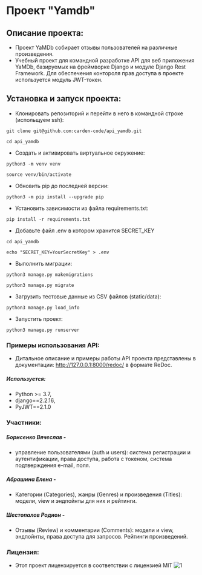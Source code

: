 # Проект "Yamdb"

## Описание проекта:

- Проект YaMDb собирает отзывы пользователей на различные произведения.
- Учебный проект для командной разработке API для веб приложения YaMDb, базируемых на фреймворке Django и модуле Django Rest Framework. Для обеспечения контороля прав доступа в проекте используется модуль JWT-токен.

## Установка и запуск проекта:

- Клонировать репозиторий и перейти в него в командной строке (испольщуем ssh):

`git clone git@github.com:carden-code/api_yamdb.git
` 

`cd api_yamdb
`
- Cоздать и активировать виртуальное окружение:

`python3 -m venv venv
` 

`source venv/bin/activate
`
- Обновить pip до последней версии:

`python3 -m pip install --upgrade pip
`
- Установить зависимости из файла requirements.txt:

`pip install -r requirements.txt
`
- Добавьте файл .env в котором хранится SECRET_KEY

`cd api_yamdb
`

`echo "SECRET_KEY=YourSecretKey" > .env
`
- Выполнить миграции:

`python3 manage.py makemigrations
`

`python3 manage.py migrate
`

- Загрузить тестовые данные из CSV файлов (static/data):

`python3 manage.py load_info
`
- Запустить проект:

`python3 manage.py runserver
`
### Примеры использования API:

- Дитальное описание и примеры работы API проекта представлены в документации: http://127.0.0.1:8000/redoc/ в формате ReDoc. 

##### Используется:
- Python >= 3.7,
- django==2.2.16,
- PyJWT==2.1.0

### Участники:

##### Борисенко Вячеслав -
- управление пользователями (auth и users): система регистрации и аутентификации, права доступа, работа с токеном, система подтверждения e-mail, поля.

##### Абрашина Елена -
- Категории (Categories), жанры (Genres) и произведения (Titles): модели, view и эндпойнты для них и рейтинги.

##### Шестопалов Родион -
- Отзывы (Review) и комментарии (Comments): модели и view, эндпойнты, права доступа для запросов. Рейтинги произведений.

### Лицензия:
- Этот проект лицензируется в соответствии с лицензией MIT ![](https://miro.medium.com/max/156/1*A0rVKDO9tEFamc-Gqt7oEA.png "1")
